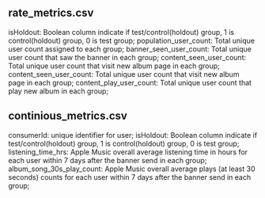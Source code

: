## rate_metrics.csv

isHoldout: Boolean column indicate if test/control(holdout) group, 1 is control(holdout) group, 0 is test group;
population_user_count: Total unique user count assigned to each group;
banner_seen_user_count: Total unique user count that saw the banner in each group;
content_seen_user_count: Total unique user count that visit new album page in each group;
content_seen_user_count: Total unique user count that visit new album page in each group;
content_play_user_count: Total unique user count that play new album in each group;

## continious_metrics.csv

consumerId: unique identifier for user;
isHoldout: Boolean column indicate if test/control(holdout) group, 1 is control(holdout) group, 0 is test group;
listening_time_hrs: Apple Music overall average listening time in hours for each user within 7 days after the banner send in each group;
album_song_30s_play_count: Apple Music overall average plays (at least 30 seconds) counts for each user within 7 days after the banner send in each group;


